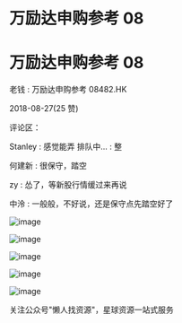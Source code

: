 # 万励达申购参考 08

# 万励达申购参考 08

老钱 : 万励达申购参考 08482.HK

2018-08-27(25 赞)

评论区：

Stanley : 感觉能弄 排队中... : 整

何建新 : 很保守，踏空

zy : 怂了，等新股行情缓过来再说

中泠 : 一般般，不好说，还是保守点先踏空好了

![image](img/Image_482.png)

![image](img/Image_483.png)

![image](img/Image_484.png)

![image](img/Image_485.png)

![image](img/Image_486.png)

关注公众号"懒人找资源"，星球资源一站式服务